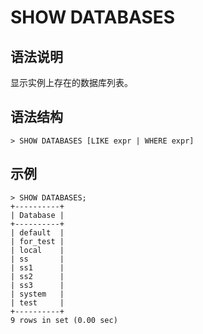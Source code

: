 # **SHOW DATABASES**

## **语法说明**
显示实例上存在的数据库列表。

## **语法结构**
```
> SHOW DATABASES [LIKE expr | WHERE expr]
```
## **示例**
```
> SHOW DATABASES;
+----------+
| Database |
+----------+
| default  |
| for_test |
| local    |
| ss       |
| ss1      |
| ss2      |
| ss3      |
| system   |
| test     |
+----------+
9 rows in set (0.00 sec)
```

